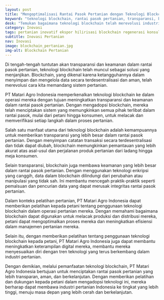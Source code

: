 ```yaml
---
layout: post
title: "Mengoptimalisasi Rantai Pasok Pertanian dengan Teknologi Blockchain, Menuju Pertanian yang Lebih Berkelanjutan"
keyword: "teknologi blockchain, rantai pasok pertanian, transparansi, keamanan data, pertanian berkelanjutan, Matari Agro Indonesia, konsultasi pertanian, pelatihan pertanian"
desk: "Temukan bagaimana teknologi blockchain telah merevolusi industri pertanian dengan meningkatkan transparansi dan keamanan dalam rantai pasok, membantu PT Matari Agro Indonesia memimpin perubahan menuju pertanian yang lebih berkelanjutan"
category: Inovasi
tags: pertanian inovatif ekspor hilirisasi blockchain regenerasi konsultan ketahanan pangan
subtitle: Inovasi Pertanian
nav: Inovasi
image: blockchain_pertanian.jpg
img-alt: Blockchain Pertanian
---
```


Di tengah-tengah tuntutan akan transparansi dan keamanan dalam rantai pasok pertanian, teknologi blockchain telah muncul sebagai solusi yang menjanjikan. Blockchain, yang dikenal karena ketangguhannya dalam menyimpan dan mengelola data secara terdesentralisasi dan aman, telah merevolusi cara kita memandang sistem pertanian.

PT Matari Agro Indonesia memperkenalkan teknologi blockchain ke dalam operasi mereka dengan tujuan meningkatkan transparansi dan keamanan dalam rantai pasok pertanian. Dengan mengadopsi blockchain, mereka telah menciptakan sistem yang memungkinkan semua pihak terlibat dalam rantai pasok, mulai dari petani hingga konsumen, untuk melacak dan memverifikasi setiap langkah dalam proses pertanian.

Salah satu manfaat utama dari teknologi blockchain adalah kemampuannya untuk memberikan transparansi yang lebih besar dalam rantai pasok pertanian. Dengan menyimpan catatan transaksi secara terdesentralisasi dan tidak dapat diubah, blockchain memungkinkan pemantauan yang lebih akurat atas asal-usul dan perjalanan produk pertanian dari ladang hingga meja konsumen.

Selain transparansi, blockchain juga membawa keamanan yang lebih besar dalam rantai pasok pertanian. Dengan menggunakan teknologi enkripsi yang canggih, data dalam blockchain dilindungi dari perubahan atau manipulasi yang tidak sah. Ini membantu mencegah praktik-praktik seperti pemalsuan dan pencurian data yang dapat merusak integritas rantai pasok pertanian.

Dalam konteks pelatihan pertanian, PT Matari Agro Indonesia dapat memberikan pelatihan kepada petani tentang penggunaan teknologi blockchain dalam operasi pertanian mereka. Dengan memahami bagaimana blockchain dapat digunakan untuk melacak produksi dan distribusi mereka, petani dapat mengoptimalkan proses mereka dan meningkatkan efisiensi dalam manajemen pertanian mereka.

Selain itu, dengan memberikan pelatihan tentang penggunaan teknologi blockchain kepada petani, PT Matari Agro Indonesia juga dapat membantu meningkatkan keterampilan digital mereka, membantu mereka menyesuaikan diri dengan tren teknologi yang terus berkembang dalam industri pertanian.

Dengan demikian, melalui pemanfaatan teknologi blockchain, PT Matari Agro Indonesia bertujuan untuk menciptakan rantai pasok pertanian yang lebih transparan, aman, dan berkelanjutan. Dengan memberikan pelatihan dan dukungan kepada petani dalam mengadopsi teknologi ini, mereka berharap dapat membawa industri pertanian Indonesia ke tingkat yang lebih tinggi, menuju masa depan yang lebih cerah dan berkelanjutan.